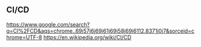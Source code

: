 ## CI/CD
https://www.google.com/search?q=CI%2FCD&aqs=chrome..69i57j6j69i61j69i58j69i6112.8371j0j7&sorceid=chrome=UTF-8
https://en.wikipedia.org/wiki/CI/CD
